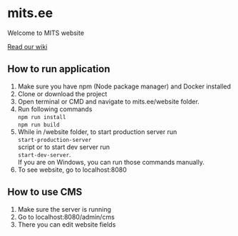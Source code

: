 # mits.ee
Welcome to MITS website

[Read our wiki](https://github.com/snemvalts/mits.ee/wiki/Home)

## How to run application

1. Make sure you have npm (Node package manager) and Docker installed
2. Clone or download the project
3. Open terminal or CMD and navigate to mits.ee/website folder.
4. Run following commands<br>
`npm run install`<br>
`npm run build`
5. While in /website folder, to start production server run<br> `start-production-server`<br>
 script or to start dev server run<br>
  `start-dev-server`.<br>
If you are on Windows, you can run those commands manually.
6. To see website, go to localhost:8080

## How to use CMS

1. Make sure the server is running
2. Go to localhost:8080/admin/cms
3. There you can edit website fields